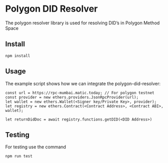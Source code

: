 # Polygon DID Resolver

The polygon resolver library is used for resolving DID’s in Polygon Method Space

## Install

```
npm install
```

## Usage

The example script shows how we can integrate the polygon-did-resolver:

```
const url = https://rpc-mumbai.matic.today; // For polygon testnet
const provider = new ethers.providers.JsonRpcProvider(url);
let wallet = new ethers.Wallet(<Signer key/Private Key>, provider);
let registry = new ethers.Contract(<Contract Address>, <Contract ABI>, wallet);

let returnDidDoc = await registry.functions.getDID(<DID Address>)
```

## Testing

For testing use the command

```
npm run test
```
